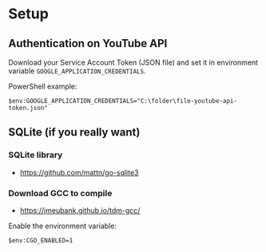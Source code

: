 # Setup

## Authentication on YouTube API

Download your Service Account Token (JSON file) and set it in environment variable `GOOGLE_APPLICATION_CREDENTIALS`.

PowerShell example:

`$env:GOOGLE_APPLICATION_CREDENTIALS="C:\folder\file-youtube-api-token.json"`

## SQLite (if you really want)

### SQLite library
* https://github.com/mattn/go-sqlite3

### Download GCC to compile

* https://jmeubank.github.io/tdm-gcc/
 
Enable the environment variable:

`$env:CGO_ENABLED=1`
